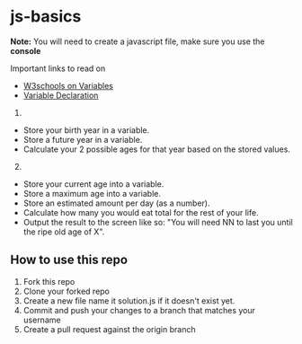 # js-basics

**Note:** You will need to create a javascript file, make sure you use the **console** 

Important links to read on
- [W3schools on Variables](https://www.w3schools.com/js/js_variables.asp)
- [Variable Declaration](https://developer.mozilla.org/en-US/docs/Web/JavaScript/Guide/Grammar_and_types#Declarations)

1. 
- Store your birth year in a variable.
- Store a future year in a variable.
- Calculate your 2 possible ages for that year based on the stored values.

2. 
- Store your current age into a variable.
- Store a maximum age into a variable.
- Store an estimated amount per day (as a number).
- Calculate how many you would eat total for the rest of your life.
- Output the result to the screen like so: "You will need NN to last you until the ripe old age of X".

## How to use this repo

1. Fork this repo
2. Clone your forked repo
3. Create a new file name it solution.js if it doesn't exist yet.
4. Commit and push your changes to a branch that matches your username
5. Create a pull request against the origin branch

